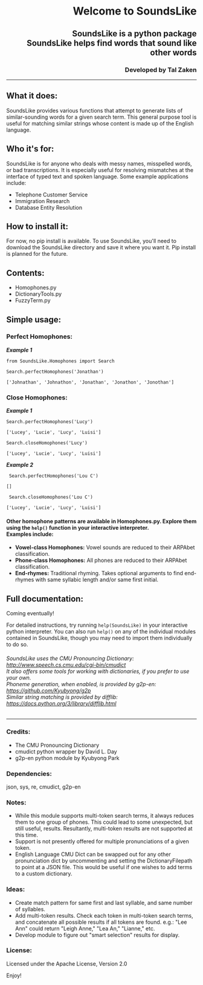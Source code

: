 # <p align="right">Welcome to SoundsLike</p>
    
## <p align="right">SoundsLike is a python package  <br>SoundsLike helps find words that sound like other words</p>

### <p align="right">**Developed by Tal Zaken**</p>

***

## What it does:
SoundsLike provides various functions that attempt to generate lists of similar-sounding words for a given search term. This general purpose tool is useful for matching similar strings whose content is made up of the English language.

## Who it's for:
SoundsLike is for anyone who deals with messy names, misspelled words, or bad transcriptions. It is especially useful for resolving mismatches at the interface of typed text and spoken language. Some example applications include:
- Telephone Customer Service
- Immigration Research
- Database Entity Resolution

## How to install it:
For now, no pip install is available. To use SoundsLike, you'll need to download the SoundsLike directory and save it where you want it. Pip install is planned for the future.

## Contents:
- Homophones.py
- DictionaryTools.py
- FuzzyTerm.py

## Simple usage:
### Perfect Homophones:
***Example 1***

    from SoundsLike.Homophones import Search
    
    Search.perfectHomophones('Jonathan')
    
`['Johnathan', 'Johnathon', 'Jonathan', 'Jonathon', 'Jonothan']`

### Close Homophones:
***Example 1***

    Search.perfectHomophones('Lucy')

`['Lucey', 'Lucie', 'Lucy', 'Luisi']`

    Search.closeHomophones('Lucy')

`['Lucey', 'Lucie', 'Lucy', 'Luisi']`

***Example 2***

     Search.perfectHomophones('Lou C')
    
`[]`

     Search.closeHomophones('Lou C')
    
`['Lucey', 'Lucie', 'Lucy', 'Luisi']`

#### Other homophone patterns are available in Homophones.py. Explore them using the `help()` function in your interactive interpreter.  <br>Examples include:
- **Vowel-class Homophones:**  Vowel sounds are reduced to their ARPAbet classification.
- **Phone-class Homophones:**  All phones are reduced to their ARPAbet classification.
- **End-rhymes:**  Traditional rhyming. Takes optional arguments to find end-rhymes with same syllabic length and/or same first initial.



## Full documentation:
Coming eventually! 

For detailed instructions, try running `help(SoundsLike)` in your interactive python interpreter. 
You can also run `help()` on any of the individual modules contained in SoundsLike, though you may need to import them individually to do so.
            
###### SoundsLike uses the CMU Pronouncing Dictionary: http://www.speech.cs.cmu.edu/cgi-bin/cmudict  <br>It also offers some tools for working with dictionaries, if you prefer to use your own. <br>Phoneme generation, when enabled, is provided by g2p-en: https://github.com/Kyubyong/g2p  <br>Similar string matching is provided by difflib: https://docs.python.org/3/library/difflib.html  




***

### Credits:
- The CMU Pronouncing Dictionary
- cmudict python wrapper by David L. Day
- g2p-en python module by Kyubyong Park

### Dependencies:
      
json, sys, re, cmudict, g2p-en
 
### Notes:
- While this module supports multi-token search terms, it always reduces them to one group of phones. This could lead to some unexpected, but still useful, results. Resultantly, multi-token results are not supported at this time.
- Support is not presently offered for multiple pronunciations of a given token.
- English Language CMU Dict can be swapped out for any other pronunciation dict by uncommenting and setting the DictionaryFilepath to point at a JSON file. This would be useful if one wishes to add terms to a custom dictionary.

### Ideas:

- Create match pattern for same first and last syllable, and same number of syllables.
- Add multi-token results. Check each token in multi-token search terms, and concatenate all possible results if all tokens are found. e.g.: "Lee Ann" could return "Leigh Anne," "Lea An," "Lianne," etc.
- Develop module to figure out "smart selection" results for display.

### License:

Licensed under the Apache License, Version 2.0

Enjoy!



